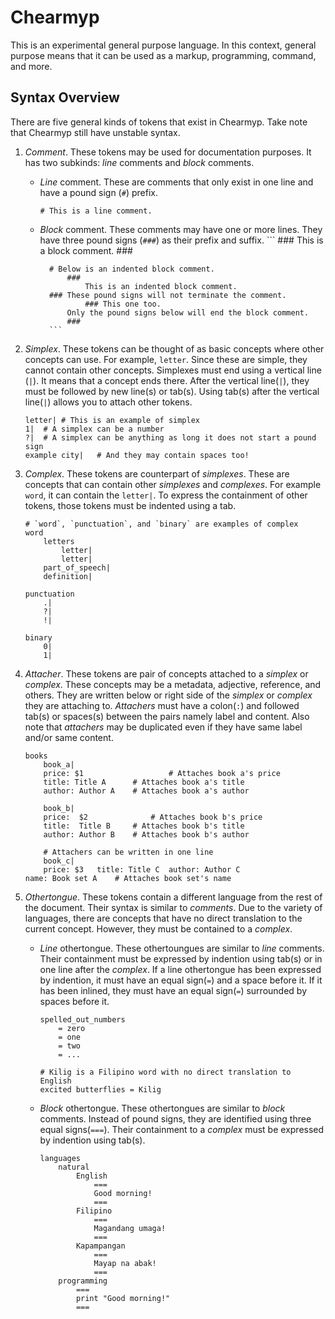 # Chearmyp
This is an experimental general purpose language. In this context, general purpose means that it can
be used as a markup, programming, command, and more.

## Syntax Overview
There are five general kinds of tokens that exist in Chearmyp. Take note that Chearmyp still
have unstable syntax.
1. *Comment*. These tokens may be used for documentation purposes. It has two subkinds: *line*
	comments and *block* comments.
	- *Line* comment. These are comments that only exist in one line and have a pound sign (`#`)
		prefix.
		```
		# This is a line comment.
		```
	- *Block* comment. These comments may have one or more lines. They have three pound signs (`###`)
	as their prefix and suffix.
			```
			###
			This is a block comment.
			###

			# Below is an indented block comment.
				###
					This is an indented block comment.
			### These pound signs will not terminate the comment.
					### This one too.
				Only the pound signs below will end the block comment.
				###
			```

2. *Simplex*. These tokens can be thought of as basic concepts where other concepts can use. For
	example, `letter`. Since these are simple, they cannot contain other concepts. Simplexes must end
	using a vertical line (`|`). It means that a concept ends there. After the vertical line(`|`),
	they must be followed by new line(s) or tab(s). Using tab(s) after the vertical line(`|`) allows
	you to attach other tokens.
	```
	letter|	# This is an example of simplex
	1|	# A simplex can be a number
	?|	# A simplex can be anything as long it does not start a pound sign
	example city|	# And they may contain spaces too!
	```

3. *Complex*. These tokens are counterpart of *simplexes*. These are concepts that can contain other
	*simplexes* and *complexes*. For example `word`, it can contain the `letter|`. To express the
	containment of other tokens, those tokens must be indented using a tab.
	```
	# `word`, `punctuation`, and `binary` are examples of complex
	word
		letters
			letter|
			letter|
		part_of_speech|
		definition|

	punctuation
		.|
		?|
		!|

	binary
		0|
		1|
	```

4. *Attacher*. These tokens are pair of concepts attached to a *simplex* or *complex*. These
	concepts may be a metadata, adjective, reference, and others. They are written below or right
	side of the *simplex* or *complex* they are attaching to. *Attachers* must have a colon(`:`) and
	followed tab(s) or spaces(s) between the pairs namely label and content. Also note that *attachers* may be duplicated even if they have same label and/or same content.
	```
	books
		book_a|
		price: $1					# Attaches book a's price
		title: Title A		# Attaches book a's title
		author: Author A	# Attaches book a's author

		book_b|
		price:	$2				# Attaches book b's price
		title:	Title B		# Attaches book b's title
		author:	Author B	# Attaches book b's author

		# Attachers can be written in one line
		book_c|
		price: $3	title: Title C	author: Author C
	name: Book set A	# Attaches book set's name
	```

5. *Othertongue*. These tokens contain a different language from the rest of the document. Their
	syntax is similar to *comments*. Due to the variety of languages, there are concepts that have no
	direct translation to the current concept. However, they must be contained to a *complex*.
	 - *Line* othertongue. These othertoungues are similar to *line* comments. Their containment must
		be expressed by indention using tab(s) or in one line after the *complex*. If a line
		othertongue has been expressed by indention, it must have an equal sign(`=`) and a space
		before it. If it has been inlined, they must have an equal sign(`=`) surrounded by spaces
		before it.
		```
		spelled_out_numbers
			= zero
			= one
			= two
			= ...

		# Kilig is a Filipino word with no direct translation to English
		excited butterflies = Kilig
		```
	- *Block* othertongue. These othertongues are similar to *block* comments. Instead of pound
		signs, they are identified using three equal signs(`===`). Their containment to a *complex*
		must be expressed by indention using tab(s).
		```
		languages
			natural
				English
					===
					Good morning!
					===
				Filipino
					===
					Magandang umaga!
					===
				Kapampangan
					===
					Mayap na abak!
					===
			programming
				===
				print "Good morning!"
				===
		```

